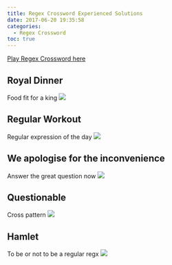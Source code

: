 ```yaml
---
title: Regex Crossword Experienced Solutions
date: 2017-06-20 19:35:58
categories:
  - Regex Crossword
toc: true
---
```


[Play Regex Crossword here](https://www.regexcrossword.com)

<!--more-->

## Royal Dinner
Food fit for a king
![](/images/regex/exp1.JPG)

## Regular Workout
Regular expression of the day
![](/images/regex/exp2.JPG)

## We apologise for the inconvenience
Answer the great question now
![](/images/regex/exp3.JPG)

## Questionable
Cross pattern
![](/images/regex/exp4.JPG)

## Hamlet
To be or not to be a regular regx
![](/images/regex/exp5.JPG)
